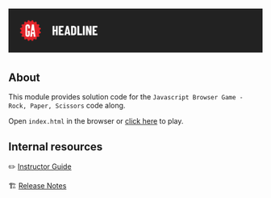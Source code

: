 # ![Javascript Browser Game - Rock, Paper, Scissors - Solution](./internal-resources/assets/tktk-hero.png)

## About

This module provides solution code for the `Javascript Browser Game - Rock, Paper, Scissors` code along.

Open `index.html` in the browser or [click here](https://pages.git.generalassemb.ly/modular-curriculum-all-courses/javascript-browser-game-rock-paper-scissors-solution/.) to play. 

## Internal resources

✏️ [Instructor Guide](./internal-resources/instructor-guide.md)

🏗️ [Release Notes](./internal-resources/release-notes.md)
